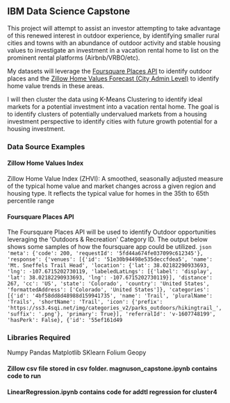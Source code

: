 ## IBM Data Science Capstone

This project will attempt to assist an investor attempting to take advantage of this renewed interest in outdoor experience, by identifying smaller rural cities and towns with an abundance of outdoor activity and stable housing values to investigate an investment in a vacation rental home to list on the prominent rental platforms (Airbnb/VRBO/etc).

My datasets will leverage the [Foursquare Places API](https://developer.foursquare.com/docs/places-api/) to identify outdoor places and the [Zillow Home Values Forecast (City Admin Level)](https://www.zillow.com/research/data/) to identify home value trends in these areas.  

I will then cluster the data using K-Means Clustering to identify ideal markets for a potential investment into a vacation rental home.  The goal is to identify clusters of potentially undervalued markets from a housing investment perspective to identify cities with future growth potential for a housing investment.  


### Data Source Examples
#### Zillow Home Values Index
Zillow Home Value Index (ZHVI): A smoothed, seasonally adjusted measure of the typical home value and market changes across a given region and housing type. It reflects the typical value for homes in the 35th to 65th percentile range

#### Foursquare Places API
The Foursquare Places API will be used to identify Outdoor opportunities leveraging the 'Outdoors & Recreation' Category ID.  The output below shows some samples of how the foursquare app could be utilized.
``json
'meta': {'code': 200, 'requestId': '5fd44a674fe037099c612345'},
 'response': {'venues': [{'id': '51e30b94498e535deccfdea5',
    'name': 'Mt. Sneffels Trail Head',
    'location': {'lat': 38.02182290933693,
     'lng': -107.6715202730119,
     'labeledLatLngs': [{'label': 'display',
       'lat': 38.02182290933693,
       'lng': -107.6715202730119}],
     'distance': 267,
     'cc': 'US',
     'state': 'Colorado',
     'country': 'United States',
     'formattedAddress': ['Colorado', 'United States']},
    'categories': [{'id': '4bf58dd8d48988d159941735',
      'name': 'Trail',
      'pluralName': 'Trails',
      'shortName': 'Trail',
      'icon': {'prefix': 'https://ss3.4sqi.net/img/categories_v2/parks_outdoors/hikingtrail_',
       'suffix': '.png'},
      'primary': True}],
    'referralId': 'v-1607748199',
    'hasPerk': False},
   {'id': '55ef161d49
   ``

### Libraries Required
Numpy
Pandas
Matplotlib
SKlearn
Folium
Geopy

#### Zillow csv file stored in csv folder.  magnuson_capstone.ipynb contains code to run
#### LinearRegression.ipynb contains code for addtl regression for cluster4
